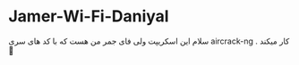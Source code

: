 # Jamer-Wi-Fi-Daniyal
سلام این اسکریپت ولی فای جمر من هست که با کد های سری
aircrack-ng 
. کار میکند
🗿
